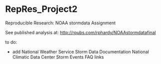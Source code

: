 # RepRes_Project2
Reproducible Research: NOAA stormdata Assignment

See published analysis at:
http://rpubs.com/rphardy/NOAAstormdatafinal

to do:
- add  National Weather Service Storm Data Documentation 
       National Climatic Data Center Storm Events FAQ links
